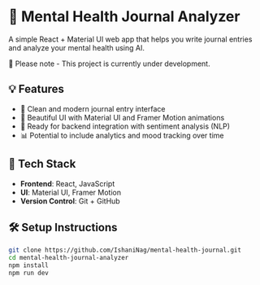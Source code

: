 # 🧠 Mental Health Journal Analyzer

A simple React + Material UI web app that helps you write journal entries and analyze your mental health using AI. 

🚧 Please note - This project is currently under development.

## 💡 Features

- 📝 Clean and modern journal entry interface
- 🎨 Beautiful UI with Material UI and Framer Motion animations
- 🤖 Ready for backend integration with sentiment analysis (NLP)
- 📊 Potential to include analytics and mood tracking over time

## 🚀 Tech Stack

- **Frontend**: React, JavaScript
- **UI**: Material UI, Framer Motion
- **Version Control**: Git + GitHub

## 🛠️ Setup Instructions

```bash
git clone https://github.com/IshaniNag/mental-health-journal.git
cd mental-health-journal-analyzer
npm install
npm run dev
